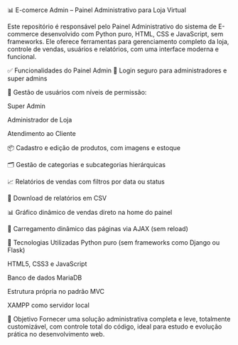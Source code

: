 📊 E-comerce Admin – Painel Administrativo para Loja Virtual

Este repositório é responsável pelo Painel Administrativo do sistema de E-commerce desenvolvido com Python puro, HTML, CSS e JavaScript, sem frameworks. Ele oferece ferramentas para gerenciamento completo da loja, controle de vendas, usuários e relatórios, com uma interface moderna e funcional.

✅ Funcionalidades do Painel Admin
🔐 Login seguro para administradores e super admins

👥 Gestão de usuários com níveis de permissão:

Super Admin

Administrador de Loja

Atendimento ao Cliente

📦 Cadastro e edição de produtos, com imagens e estoque

🗂️ Gestão de categorias e subcategorias hierárquicas

📈 Relatórios de vendas com filtros por data ou status

📁 Download de relatórios em CSV

📊 Gráfico dinâmico de vendas direto na home do painel

🔄 Carregamento dinâmico das páginas via AJAX (sem reload)

🧰 Tecnologias Utilizadas
Python puro (sem frameworks como Django ou Flask)

HTML5, CSS3 e JavaScript

Banco de dados MariaDB

Estrutura própria no padrão MVC

XAMPP como servidor local

🎯 Objetivo
Fornecer uma solução administrativa completa e leve, totalmente customizável, com controle total do código, ideal para estudo e evolução prática no desenvolvimento web.
